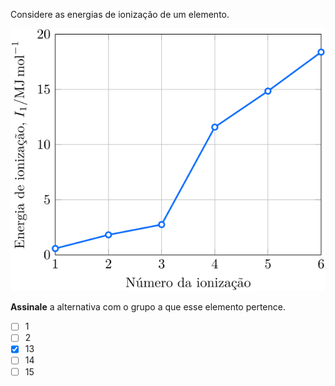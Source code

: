Considere as energias de ionização de um elemento.

![Figura do problema 1C23.](1C23-1P.svg)

**Assinale** a alternativa com o grupo a que esse elemento pertence.

- [ ] $1$
- [ ] $2$
- [x] $13$
- [ ] $14$
- [ ] $15$
